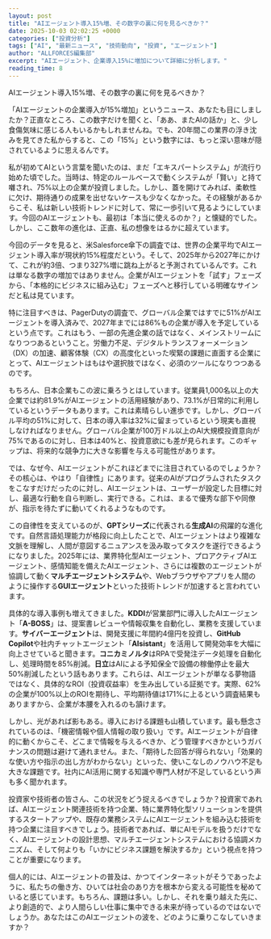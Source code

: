 ```yaml
---
layout: post
title: "AIエージェント導入15%増、その数字の裏に何を見るべきか？"
date: 2025-10-03 02:02:25 +0000
categories: ["投資分析"]
tags: ["AI", "最新ニュース", "技術動向", "投資", "エージェント"]
author: "ALLFORCES編集部"
excerpt: "AIエージェント、企業導入15%に増加について詳細に分析します。"
reading_time: 8
---
```


AIエージェント導入15%増、その数字の裏に何を見るべきか？

「AIエージェントの企業導入が15%増加」というニュース、あなたも目にしましたか？正直なところ、この数字だけを聞くと、「ああ、またAIの話か」と、少し食傷気味に感じる人もいるかもしれませんね。でも、20年間この業界の浮き沈みを見てきた私からすると、この「15%」という数字には、もっと深い意味が隠されているように思えるんです。

私が初めてAIという言葉を聞いたのは、まだ「エキスパートシステム」が流行り始めた頃でした。当時は、特定のルールベースで動くシステムが「賢い」と持て囃され、75%以上の企業が投資しました。しかし、蓋を開けてみれば、柔軟性に欠け、期待通りの成果を出せないケースも少なくなかった。その経験があるからこそ、私は新しい技術トレンドに対して、常に一歩引いて見るようにしています。今回のAIエージェントも、最初は「本当に使えるのか？」と懐疑的でした。しかし、ここ数年の進化は、正直、私の想像をはるかに超えています。

今回のデータを見ると、米Salesforce傘下の調査では、世界の企業平均でAIエージェント導入率が現状約15%程度だという。そして、2025年から2027年にかけて、これが約3倍、つまり327%増に跳ね上がると予測されているんです。これは単なる数字の増加ではありません。企業がAIエージェントを「試す」フェーズから、「本格的にビジネスに組み込む」フェーズへと移行している明確なサインだと私は見ています。

特に注目すべきは、PagerDutyの調査で、グローバル企業ではすでに51%がAIエージェントを導入済みで、2027年までには86%もの企業が導入を予定しているという点です。これはもう、一部の先進企業の話ではなく、メインストリームになりつつあるということ。労働力不足、デジタルトランスフォーメーション（DX）の加速、顧客体験（CX）の高度化といった喫緊の課題に直面する企業にとって、AIエージェントはもはや選択肢ではなく、必須のツールになりつつあるのです。

もちろん、日本企業もこの波に乗ろうとはしています。従業員1,000名以上の大企業では約81.9%がAIエージェントの活用経験があり、73.1%が日常的に利用しているというデータもあります。これは素晴らしい進歩です。しかし、グローバル平均の51%に対して、日本の導入率は32%に留まっているという現実も直視しなければなりません。グローバル企業が100万ドル以上のAI大規模投資意向が75%であるのに対し、日本は40%と、投資意欲にも差が見られます。このギャップは、将来的な競争力に大きな影響を与える可能性があります。

では、なぜ今、AIエージェントがこれほどまでに注目されているのでしょうか？その核心は、やはり「自律性」にあります。従来のAIがプログラムされたタスクをこなすだけだったのに対し、AIエージェントは、ユーザーが設定した目標に対し、最適な行動を自ら判断し、実行できる。これは、まるで優秀な部下や同僚が、指示を待たずに動いてくれるようなものです。

この自律性を支えているのが、**GPTシリーズ**に代表される**生成AI**の飛躍的な進化です。自然言語処理能力が格段に向上したことで、AIエージェントはより複雑な文脈を理解し、人間が意図するニュアンスを汲み取ってタスクを遂行できるようになりました。2025年には、業界特化型AIエージェント、プロアクティブAIエージェント、感情知能を備えたAIエージェント、さらには複数のエージェントが協調して動く**マルチエージェントシステム**や、Webブラウザやアプリを人間のように操作する**GUIエージェント**といった技術トレンドが加速すると言われています。

具体的な導入事例も増えてきました。**KDDI**が営業部門に導入したAIエージェント「**A-BOSS**」は、提案書レビューや情報収集を自動化し、業務を支援しています。**サイバーエージェント**は、開発支援に年間約4億円を投資し、**GitHub Copilot**や社内チャットエージェント「**AIsistant**」を活用して開発効率を大幅に向上させていると聞きます。**コニカミノルタ**はRPAで受発注データ処理を自動化し、処理時間を85%削減。**日立**はAIによる予知保全で設備の稼働停止を最大50%削減したという話もあります。これらは、AIエージェントが単なる夢物語ではなく、具体的なROI（投資収益率）を生み出している証拠です。実際、62%の企業が100%以上のROIを期待し、平均期待値は171%に上るという調査結果もありますから、企業が本腰を入れるのも頷けます。

しかし、光があれば影もある。導入における課題も山積しています。最も懸念されているのは、「機密情報や個人情報の取り扱い」です。AIエージェントが自律的に動くからこそ、どこまで情報を与えるべきか、どう管理すべきかというガバナンスの問題は避けて通れません。また、「期待した回答が得られない」「効果的な使い方や指示の出し方がわからない」といった、使いこなしのノウハウ不足も大きな課題です。社内にAI活用に関する知識や専門人材が不足しているという声も多く聞かれます。

投資家や技術者の皆さん、この状況をどう捉えるべきでしょうか？投資家であれば、AIエージェント関連技術を持つ企業、特に業界特化型ソリューションを提供するスタートアップや、既存の業務システムにAIエージェントを組み込む技術を持つ企業に注目すべきでしょう。技術者であれば、単にAIモデルを扱うだけでなく、AIエージェントの設計思想、マルチエージェントシステムにおける協調メカニズム、そして何よりも「いかにビジネス課題を解決するか」という視点を持つことが重要になります。

個人的には、AIエージェントの普及は、かつてインターネットがそうであったように、私たちの働き方、ひいては社会のあり方を根本から変える可能性を秘めていると感じています。もちろん、課題は多い。しかし、それを乗り越えた先に、より創造的で、より人間らしい仕事に集中できる未来が待っているのではないでしょうか。あなたはこのAIエージェントの波を、どのように乗りこなしていきますか？

